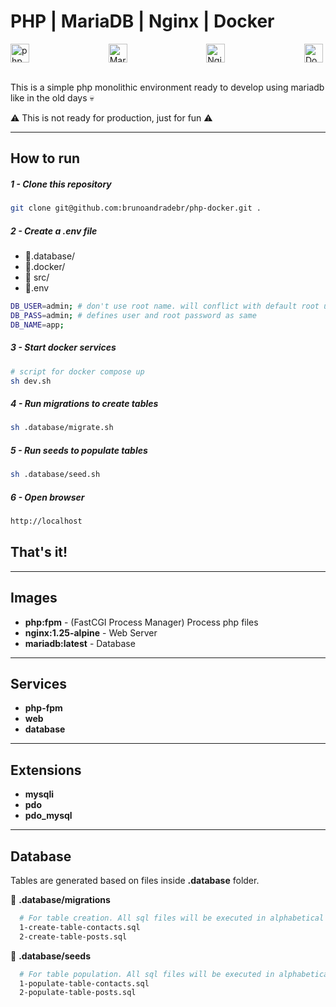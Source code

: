 # PHP | MariaDB | Nginx | Docker

<div style="display:flex; align-items: center; justify-content: space-between; max-width: 500px;">
	<img width="30" src="https://user-images.githubusercontent.com/25181517/183570228-6a040b9f-3ddf-47a2-a201-743121dac664.png" alt="php" title="php"/>
	<img width="30" src="https://github.com/marwin1991/profile-technology-icons/assets/136815194/3c698a4f-84e4-4849-a900-476b14311634" alt="MariaDB" title="MariaDB"/>
	<img width="30" src="https://user-images.githubusercontent.com/25181517/183345125-9a7cd2e6-6ad6-436f-8490-44c903bef84c.png" alt="Nginx" title="Nginx"/></code>
	<img width="30" src="https://user-images.githubusercontent.com/25181517/117207330-263ba280-adf4-11eb-9b97-0ac5b40bc3be.png" alt="Docker" title="Docker"/>
</div>

<br/>

This is a simple php monolithic environment ready to develop using mariadb like in the old days 💀

⚠️ This is not ready for production, just for fun ⚠️

<hr>

## How to run

##### 1 - Clone this repository

```bash
git clone git@github.com:brunoandradebr/php-docker.git .
```

##### 2 - Create a .env file

- 📂.database/
- 📂.docker/
- 📂 src/
- 📄.env

```bash
DB_USER=admin; # don't use root name. will conflict with default root user
DB_PASS=admin; # defines user and root password as same
DB_NAME=app;
```

##### 3 - Start docker services

```bash
# script for docker compose up
sh dev.sh
```

##### 4 - Run migrations to create tables

```bash
sh .database/migrate.sh
```

##### 5 - Run seeds to populate tables

```bash
sh .database/seed.sh
```

##### 6 - Open browser

```bash
http://localhost
```

## That's it!

<hr>

## Images

- **php:fpm** - (FastCGI Process Manager) Process php files
- **nginx:1.25-alpine** - Web Server
- **mariadb:latest** - Database

<hr>

## Services

- **php-fpm**
- **web**
- **database**

<hr>

## Extensions

- **mysqli**
- **pdo**
- **pdo_mysql**

<hr>

## Database

Tables are generated based on files inside **.database** folder.

📂 **.database/migrations**

```bash
  # For table creation. All sql files will be executed in alphabetical order.
  1-create-table-contacts.sql
  2-create-table-posts.sql
```

📂 **.database/seeds**

```bash
  # For table population. All sql files will be executed in alphabetical order.
  1-populate-table-contacts.sql
  2-populate-table-posts.sql
```
